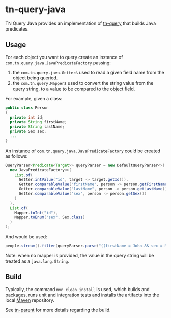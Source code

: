 # tn-query-java

TN Query Java provides an implementation of [tn-query](https://github.com/nickersan/tn-query#readme) that builds Java predicates.

## Usage

For each object you want to query create an instance of `com.tn.query.java.JavaPredicateFactory` passing:

1. the `com.tn.query.java.Getter`s used to read a given field name from the object being queried.
2. the `com.tn.query.Mapper`s used to convert the string value from the query string, to a value to be compared to the object field.

For example, given a class:
```java
public class Person
{
  private int id;
  private String firstName;
  private String lastName;
  private Sex sex;
  ...
}
```

An instance of `com.tn.query.java.JavaPredicateFactory` could be created as follows:
```java
QueryParser<Predicate<Target>> queryParser = new DefaultQueryParser<>(
  new JavaPredicateFactory<>(
    List.of(
      Getter.intValue("id", target -> target.getId()),
      Getter.comparableValue("firstName", person -> person.getFirstName()),
      Getter.comparableValue("lastName", person -> person.getLastName()),
      Getter.comparableValue("sex", person -> person.getSex())
    )
  ),
  List.of(
    Mapper.toInt("id"),
    Mapper.toEnum("sex", Sex.class)
  )
);
```

And would be used:
```java
people.stream().filter(queryParser.parse("((firstName = John && sex = MALE) || (firstName = Jane && sex = FEMALE)) && lastName = Smith")).collect(toList());
```

Note: when no mapper is provided, the value in the query string will be treated as a `java.lang.String`.

## Build

Typically, the command `mvn clean install` is used, which builds and packages, runs unit and integration tests and installs the artifacts into the local
[Maven](https://maven.apache.org/) repository.

See [tn-parent](..\tn-parent\README.md) for more details regarding the build.